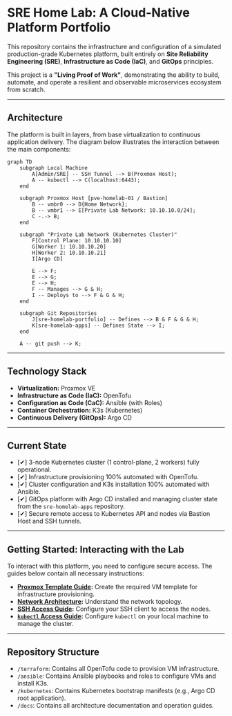 # SRE Home Lab: A Cloud-Native Platform Portfolio

This repository contains the infrastructure and configuration of a simulated production-grade Kubernetes platform, built entirely on **Site Reliability Engineering (SRE)**, **Infrastructure as Code (IaC)**, and **GitOps** principles.

This project is a **"Living Proof of Work"**, demonstrating the ability to build, automate, and operate a resilient and observable microservices ecosystem from scratch.

---

## Architecture

The platform is built in layers, from base virtualization to continuous application delivery. The diagram below illustrates the interaction between the main components:

```mermaid
graph TD
    subgraph Local Machine
        A[Admin/SRE] -- SSH Tunnel --> B(Proxmox Host);
        A -- kubectl --> C(localhost:6443);
    end

    subgraph Proxmox Host [pve-homelab-01 / Bastion]
        B -- vmbr0 --> D{Home Network};
        B -- vmbr1 --> E[Private Lab Network: 10.10.10.0/24];
        C -.-> B;
    end

    subgraph "Private Lab Network (Kubernetes Cluster)"
        F[Control Plane: 10.10.10.10]
        G[Worker 1: 10.10.10.20]
        H[Worker 2: 10.10.10.21]
        I[Argo CD]

        E --> F;
        E --> G;
        E --> H;
        F -- Manages --> G & H;
        I -- Deploys to --> F & G & H;
    end

    subgraph Git Repositories
        J[sre-homelab-portfolio] -- Defines --> B & F & G & H;
        K[sre-homelab-apps] -- Defines State --> I;
    end

    A -- git push --> K;
```

---

## Technology Stack

* **Virtualization:** Proxmox VE
* **Infrastructure as Code (IaC):** OpenTofu
* **Configuration as Code (CaC):** Ansible (with Roles)
* **Container Orchestration:** K3s (Kubernetes)
* **Continuous Delivery (GitOps):** Argo CD

---

## Current State

* [✔] 3-node Kubernetes cluster (1 control-plane, 2 workers) fully operational.
* [✔] Infrastructure provisioning 100% automated with OpenTofu.
* [✔] Cluster configuration and K3s installation 100% automated with Ansible.
* [✔] GitOps platform with Argo CD installed and managing cluster state from the `sre-homelab-apps` repository.
* [✔] Secure remote access to Kubernetes API and nodes via Bastion Host and SSH tunnels.

---

## Getting Started: Interacting with the Lab

To interact with this platform, you need to configure secure access. The guides below contain all necessary instructions:

* **[Proxmox Template Guide](./docs/PROXMOX_TEMPLATE_GUIDE.md):** Create the required VM template for infrastructure provisioning.
* **[Network Architecture](./docs/NETWORK.md):** Understand the network topology.
* **[SSH Access Guide](./docs/SSH_ACCESS.md):** Configure your SSH client to access the nodes.
* **[`kubectl` Access Guide](./docs/KUBECTL_ACCESS.md):** Configure `kubectl` on your local machine to manage the cluster.

---

## Repository Structure

* `/terraform`: Contains all OpenTofu code to provision VM infrastructure.
* `/ansible`: Contains Ansible playbooks and roles to configure VMs and install K3s.
* `/kubernetes`: Contains Kubernetes bootstrap manifests (e.g., Argo CD root application).
* `/docs`: Contains all architecture documentation and operation guides.